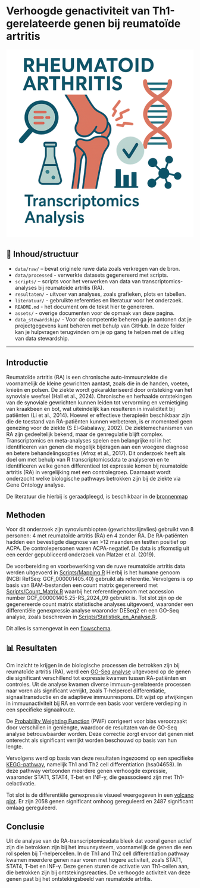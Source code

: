 # Verhoogde genactiviteit van Th1-gerelateerde genen bij reumatoïde artritis

<p align="center">
  <img src="assets/Logo_RA_Transcriptomics.png" alt="RA Transcriptomics Logo" width="600"/>
</p>


## 📁 Inhoud/structuur

- `data/raw/` – bevat originele ruwe data zoals verkregen van de bron.   
- `data/processed` - verwerkte datasets gegenereerd met scripts.
- `scripts/` – scripts voor het verwerken van data van transcriptomics-analyses bij reumatoïde artritis (RA).
- `resultaten/` - uitvoer van analyses, zoals grafieken, plots en tabellen. 
- `literatuur/` - gebruikte referenties en literatuur voor het onderzoek.  
- `README.md` - het document om de tekst hier te genereren.
- `assets/` - overige documenten voor de opmaak van deze pagina.
- `data_stewardship/` - Voor de competentie beheren ga je aantonen dat je projectgegevens kunt beheren met behulp van GitHub. In deze folder kan je hulpvragen terugvinden om je op gang te helpen met de uitleg van data stewardship. 

---

## Introductie

Reumatoïde artritis (RA) is een chronische auto-immuunziekte die voornamelijk de kleine gewrichten aantast, zoals die in de handen, voeten, knieën en polsen. De ziekte wordt gekarakteriseerd door ontsteking van het synoviale weefsel (Hall et al., 2024). Chronische en herhaalde ontstekingen van de synoviale gewrichten kunnen leiden tot vervorming en vernietiging van kraakbeen en bot, wat uiteindelijk kan resulteren in invaliditeit bij patiënten (Li et al., 2014).
Hoewel er effectieve therapieën beschikbaar zijn die de toestand van RA-patiënten kunnen verbeteren, is er momenteel geen genezing voor de ziekte (S El-Gabalawy, 2002). De ziektemechanismen van RA zijn gedeeltelijk bekend, maar de genregulatie blijft complex. Transcriptomics en meta-analyses spelen een belangrijke rol in het identificeren van genen die mogelijk bijdragen aan een vroegere diagnose en betere behandelingsopties (Afroz et al., 2017).
Dit onderzoek heeft als doel om met behulp van R transcriptomicsdata te analyseren en te identificeren welke genen differentieel tot expressie komen bij reumatoïde artritis (RA) in vergelijking met een controlegroep. Daarnaast wordt onderzocht welke biologische pathways betrokken zijn bij de ziekte via Gene Ontology analyse.

De literatuur die hierbij is geraadpleegd, is beschikbaar in de [bronnenmap](literatuur)


## Methoden

Voor dit onderzoek zijn synoviumbiopten (gewrichtsslijnvlies) gebruikt van 8 personen: 4 met reumatoïde artritis (RA) en 4 zonder RA. De RA-patiënten hadden een bevestigde diagnose van >12 maanden en testten positief op ACPA. De controlepersonen waren ACPA-negatief. De data is afkomstig uit een eerder gepubliceerd onderzoek van Platzer et al. (2019).

De voorbereiding en voorbewerking van de ruwe reumatoïde artritis data werden uitgevoerd in [Scripts/Mapping.R](Scripts/Mapping.R) Hierbij is het humane genoom (NCBI RefSeq: GCF_000001405.40) gebruikt als referentie. Vervolgens is op basis van BAM-bestanden een count matrix gegenereerd met [Scripts/Count_Matrix.R](Scripts/Count_Matrix.R) waarbij het referentiegenoom met accession number GCF_000001405.25-RS_2024_09 gebruikt is. Tot slot zijn op de gegenereerde count matrix statistische analyses uitgevoerd, waaronder een differentiële genexpressie analyse waaronder DESeq2 en een GO-Seq analyse, zoals beschreven in [Scripts/Statistiek_en_Analyse.R](Scripts/Statistiek_en_Analyse.R).

Dit alles is samengevat in een [flowschema](Resultaten/Flowschema_Scripts.png).


## 📊 Resultaten

Om inzicht te krijgen in de biologische processen die betrokken zijn bij reumatoïde artritis (RA), werd een [GO-Seq analyse](Resultaten/GO_plot.png) uitgevoerd op de genen die significant verschillend tot expressie kwamen tussen RA-patiënten en controles. Uit de analyse kwamen diverse immuun-gerelateerde processen naar voren als significant verrijkt, zoals T-helpercel differentiatie, signaaltransductie en de adaptieve immuunrespons. Dit wijst op afwijkingen in immuunactiviteit bij RA en vormde een basis voor verdere verdieping in een specifieke signaalroute.

De [Probability Weighting Function](Resultaten/pwf_plot.png) (PWF) corrigeert voor bias veroorzaakt door verschillen in genlengte, waardoor de resultaten van de GO-Seq analyse betrouwbaarder worden. Deze correctie zorgt ervoor dat genen niet onterecht als significant verrijkt worden beschouwd op basis van hun lengte. 

Vervolgens werd op basis van deze resultaten ingezoomd op een specifieke [KEGG-pathway](Resultaten/hsa04658.pathview.png), namelijk Th1 and Th2 cell differentiation (hsa04658). In deze pathway vertoonden meerdere genen verhoogde expressie, waaronder STAT1, STAT4, T-bet en INF-y, die geassocieerd zijn met Th1-celactivatie.

Tot slot is de differentiële genexpressie visueel weergegeven in een [volcano plot](Resultaten/VolcanoplotWC.png). Er zijn 2058 genen significant omhoog gereguleerd en 2487 significant omlaag gereguleerd. 


## Conclusie

Uit de analyse van de RA-transcriptomicsdata bleek dat vooral genen actief zijn die betrokken zijn bij het imuunsysteem, voornamelijk de genen die een rol spelen bij T-helpercellen. In de Th1 and Th2 cell differentiation pathway kwamen meerdere genen naar voren met hogere activiteit, zoals STAT1, STAT4, T-bet en INF-γ. Deze genen sturen de activatie van Th1-cellen aan, die betrokken zijn bij ontstekingsreacties. De verhoogde activiteit van deze genen past bij het ontstekingsbeeld van reumatoïde artritis. 

